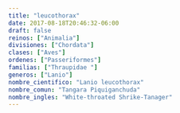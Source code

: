 ```yaml
---
title: "leucothorax"
date: 2017-08-18T20:46:32-06:00
draft: false
reinos: ["Animalia"]
divisiones: ["Chordata"]
clases: ["Aves"]
ordenes: ["Passeriformes"]
familias: ["Thraupidae "]
generos: ["Lanio"]
nombre_cientifico: "Lanio leucothorax"
nombre_comun: "Tangara Piquiganchuda"
nombre_ingles: "White-throated Shrike-Tanager"
---
```

